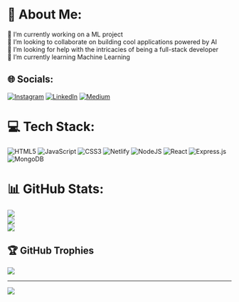 # 💫 About Me:
🔭 I’m currently working on a ML project<br>👯 I’m looking to collaborate on building cool applications powered by AI <br>🤝 I’m looking for help with the intricacies of being a full-stack developer<br>🌱 I’m currently learning Machine Learning


## 🌐 Socials:
[![Instagram](https://img.shields.io/badge/Instagram-%23E4405F.svg?logo=Instagram&logoColor=white)](https://instagram.com/shiv.indrakanti) [![LinkedIn](https://img.shields.io/badge/LinkedIn-%230077B5.svg?logo=linkedin&logoColor=white)](https://www.linkedin.com/in/shiv-sai-indrakanti-290a79226/) [![Medium](https://img.shields.io/badge/Medium-12100E?logo=medium&logoColor=white)](https://medium.com/@shivindrakanti) 

# 💻 Tech Stack:
![HTML5](https://img.shields.io/badge/html5-%23E34F26.svg?style=for-the-badge&logo=html5&logoColor=white) ![JavaScript](https://img.shields.io/badge/javascript-%23323330.svg?style=for-the-badge&logo=javascript&logoColor=%23F7DF1E) ![CSS3](https://img.shields.io/badge/css3-%231572B6.svg?style=for-the-badge&logo=css3&logoColor=white) ![Netlify](https://img.shields.io/badge/netlify-%23000000.svg?style=for-the-badge&logo=netlify&logoColor=#00C7B7) ![NodeJS](https://img.shields.io/badge/node.js-6DA55F?style=for-the-badge&logo=node.js&logoColor=white) ![React](https://img.shields.io/badge/react-%2320232a.svg?style=for-the-badge&logo=react&logoColor=%2361DAFB) ![Express.js](https://img.shields.io/badge/express.js-%23404d59.svg?style=for-the-badge&logo=express&logoColor=%2361DAFB) ![MongoDB](https://img.shields.io/badge/MongoDB-%234ea94b.svg?style=for-the-badge&logo=mongodb&logoColor=white)
# 📊 GitHub Stats:
![](https://github-readme-stats.vercel.app/api?username=shivproj&theme=dark&hide_border=true&include_all_commits=true&count_private=false)<br/>
![](https://github-readme-streak-stats.herokuapp.com/?user=shivproj&theme=dark&hide_border=true)<br/>
![](https://github-readme-stats.vercel.app/api/top-langs/?username=shivproj&theme=dark&hide_border=true&include_all_commits=true&count_private=false&layout=compact)

## 🏆 GitHub Trophies
![](https://github-profile-trophy.vercel.app/?username=shivproj&theme=onedark&no-frame=false&no-bg=false&margin-w=4)

---
[![](https://visitcount.itsvg.in/api?id=shivproj&icon=0&color=0)](https://visitcount.itsvg.in)

<!-- Proudly created with GPRM ( https://gprm.itsvg.in ) -->
<!---
Shivproj/Shivproj is a ✨ special ✨ repository because its `README.md` (this file) appears on your GitHub profile.
You can click the Preview link to take a look at your changes.
--->
